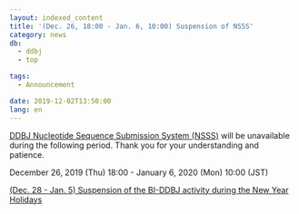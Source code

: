 ```yaml
---
layout: indexed_content
title: '(Dec. 26, 18:00 - Jan. 6, 10:00) Suspension of NSSS'
category: news
db:
  - ddbj
  - top

tags:
  - Announcement

date: 2019-12-02T13:50:00
lang: en
---
```


<p><a href="/ddbj/web-submission-e.html">DDBJ Nucleotide Sequence Submission System (NSSS)</a> will be unavailable during the following period. Thank you for your understanding and patience.</p>

<p>December 26, 2019 (Thu) 18:00 - January 6, 2020 (Mon) 10:00 (JST)</p>

<p><a href="/news/en/191202-e.html">(Dec. 28 - Jan. 5) Suspension of the BI-DDBJ activity during the New Year Holidays</a></p>
